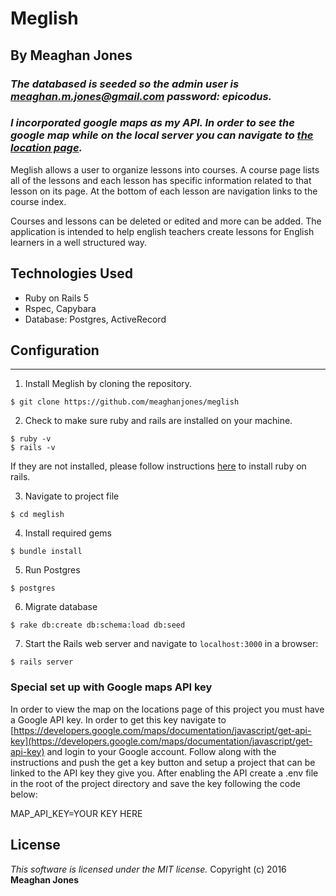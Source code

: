 #  Meglish
## By Meaghan Jones


### _The databased is seeded so the admin user is meaghan.m.jones@gmail.com password: epicodus._
### _I incorporated google maps as my API. In order to see the google map while on the local server you can navigate to [the location page](localhost:3000/locations)._

Meglish allows a user to organize lessons into courses. A course page lists all of the lessons and each lesson has specific information related to that lesson on its page. At the bottom of each lesson are navigation links to the course index.

Courses and lessons can be deleted or edited and more can be added. The application is intended to help english teachers create lessons for English learners in a well structured way.

## Technologies Used

* Ruby on Rails 5
* Rspec, Capybara
* Database: Postgres, ActiveRecord

## Configuration
------------

1. Install Meglish by cloning the repository.  
```
$ git clone https://github.com/meaghanjones/meglish
```

2. Check to make sure ruby and rails are installed on your machine.  
```
$ ruby -v
$ rails -v
```
If they are not installed, please follow instructions [here](http://guides.rubyonrails.org/getting_started.html#installing-rails) to install ruby on rails.

3. Navigate to project file
```
$ cd meglish
```

4. Install required gems
```
$ bundle install
```

5. Run Postgres
```
$ postgres
```

6. Migrate database
```
$ rake db:create db:schema:load db:seed
```

7. Start the Rails web server and navigate to `localhost:3000` in a browser:
```
$ rails server
```

### Special set up with Google maps API key

In order to view the map on the locations page of this project you must have a Google API key. In order to get this key navigate to [https://developers.google.com/maps/documentation/javascript/get-api-key](https://developers.google.com/maps/documentation/javascript/get-api-key) and login to your Google account. Follow along with the instructions and push the get a key button and setup a project that can be linked to the API key they give you.
After enabling the API create a .env file in the root of the project directory and save the key following the code below:

MAP_API_KEY=YOUR KEY HERE

License
-------
_This software is licensed under the MIT license._
Copyright (c) 2016 **Meaghan Jones**
